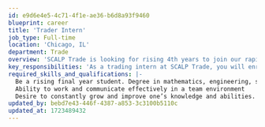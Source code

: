 ```yaml
---
id: e9d6e4e5-4c71-4f1e-ae36-b6d8a93f9460
blueprint: career
title: 'Trader Intern'
job_type: Full-time
location: 'Chicago, IL'
department: Trade
overview: 'SCALP Trade is looking for rising 4th years to join our rapidly growing trading team in Chicago. We are hiring smart, competitive, and highly analytical individuals. The ideal candidate would have strong accomplishments in areas outside of trading, yet come in with an open mind and a passion for financial markets. We’re looking for someone who not only has great ideas, but can execute and turn those ideas into tangible results.'
key_responsibilities: 'As a trading intern at SCALP Trade, you will enroll in an 8 week program where you will learn all of the fundamentals of options theory in the classroom while getting live trading experience on the desk. In addition, you will be assigned real world projects to work on in tandem with full-time traders to develop new and optimize existing trading strategies. This internship is a fully immersive program.'
required_skills_and_qualifications: |-
  Be a rising final year student. Degree in mathematics, engineering, statistics, economics, finance or other relevant fields. Experience in strategic games/competitive activities or high level of skill in other pursuits. Demonstrated interest in trading and/or equity markets. Strong quantitative, analytical, and logical reasoning skills. Entrepreneurial mindset with a willingness to solve complex problems. Coding background. Specifically: Python, C#, C++ or SQL.
  Ability to work and communicate effectively in a team environment
  Desire to constantly grow and improve one’s knowledge and abilities.
updated_by: bebd7e43-446f-4387-a853-3c3100b5110c
updated_at: 1723489432
---
```

